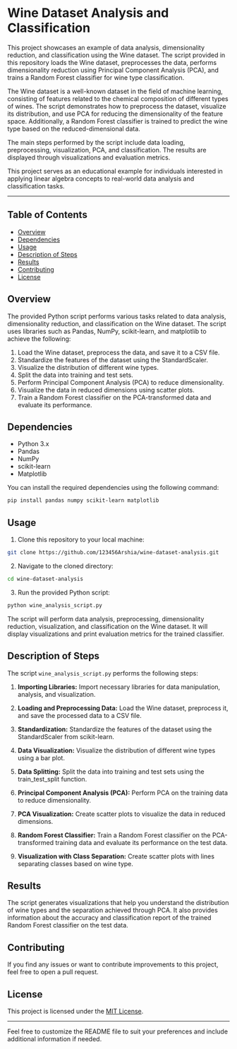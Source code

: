 # Wine Dataset Analysis and Classification
This project showcases an example of data analysis, dimensionality reduction, and classification using the Wine dataset. The script provided in this repository loads the Wine dataset, preprocesses the data, performs dimensionality reduction using Principal Component Analysis (PCA), and trains a Random Forest classifier for wine type classification.

The Wine dataset is a well-known dataset in the field of machine learning, consisting of features related to the chemical composition of different types of wines. The script demonstrates how to preprocess the dataset, visualize its distribution, and use PCA for reducing the dimensionality of the feature space. Additionally, a Random Forest classifier is trained to predict the wine type based on the reduced-dimensional data.

The main steps performed by the script include data loading, preprocessing, visualization, PCA, and classification. The results are displayed through visualizations and evaluation metrics.

This project serves as an educational example for individuals interested in applying linear algebra concepts to real-world data analysis and classification tasks.

---
## Table of Contents

- [Overview](#overview)
- [Dependencies](#dependencies)
- [Usage](#usage)
- [Description of Steps](#description-of-steps)
- [Results](#results)
- [Contributing](#contributing)
- [License](#license)

## Overview

The provided Python script performs various tasks related to data analysis, dimensionality reduction, and classification on the Wine dataset. The script uses libraries such as Pandas, NumPy, scikit-learn, and matplotlib to achieve the following:

1. Load the Wine dataset, preprocess the data, and save it to a CSV file.
2. Standardize the features of the dataset using the StandardScaler.
3. Visualize the distribution of different wine types.
4. Split the data into training and test sets.
5. Perform Principal Component Analysis (PCA) to reduce dimensionality.
6. Visualize the data in reduced dimensions using scatter plots.
7. Train a Random Forest classifier on the PCA-transformed data and evaluate its performance.

## Dependencies

- Python 3.x
- Pandas
- NumPy
- scikit-learn
- Matplotlib

You can install the required dependencies using the following command:

```bash
pip install pandas numpy scikit-learn matplotlib
```

## Usage

1. Clone this repository to your local machine:

```bash
git clone https://github.com/123456Arshia/wine-dataset-analysis.git
```

2. Navigate to the cloned directory:

```bash
cd wine-dataset-analysis
```

3. Run the provided Python script:

```bash
python wine_analysis_script.py
```

The script will perform data analysis, preprocessing, dimensionality reduction, visualization, and classification on the Wine dataset. It will display visualizations and print evaluation metrics for the trained classifier.

## Description of Steps

The script `wine_analysis_script.py` performs the following steps:

1. **Importing Libraries:** Import necessary libraries for data manipulation, analysis, and visualization.

2. **Loading and Preprocessing Data:** Load the Wine dataset, preprocess it, and save the processed data to a CSV file.

3. **Standardization:** Standardize the features of the dataset using the StandardScaler from scikit-learn.

4. **Data Visualization:** Visualize the distribution of different wine types using a bar plot.

5. **Data Splitting:** Split the data into training and test sets using the train_test_split function.

6. **Principal Component Analysis (PCA):** Perform PCA on the training data to reduce dimensionality.

7. **PCA Visualization:** Create scatter plots to visualize the data in reduced dimensions.

8. **Random Forest Classifier:** Train a Random Forest classifier on the PCA-transformed training data and evaluate its performance on the test data.

9. **Visualization with Class Separation:** Create scatter plots with lines separating classes based on wine type.

## Results

The script generates visualizations that help you understand the distribution of wine types and the separation achieved through PCA. It also provides information about the accuracy and classification report of the trained Random Forest classifier on the test data.

## Contributing

If you find any issues or want to contribute improvements to this project, feel free to open a pull request.

## License

This project is licensed under the [MIT License](LICENSE).

---

Feel free to customize the README file to suit your preferences and include additional information if needed.

